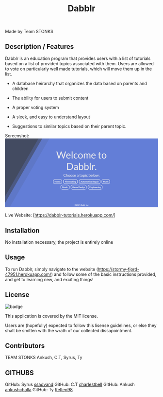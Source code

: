   <h1 align="center">Dabblr</h1>
  <br />
  
  Made by Team STONKS

  ## Description / Features
Dabblr is an education program that provides users with a list of tutorials based on a list of provided topics associated with them.
Users are allowed to vote on particularly well made tutorials, which will move them up in the list.

+ A database heirarchy that organizes the data based on parents and children

+ The ability for users to submit content 

+ A proper voting system

+ A sleek, and easy to understand layout

+ Suggestions to similar topics based on their parent topic.

Screenshot:
![alt screenshot of the deployed site](https://raw.githubusercontent.com/Relten98/Dabblr/main/public/screenshots/dabblr_home.png)

Live Website: [https://dabblr-tutorials.herokuapp.com/]

  ## Installation
   No installation necessary, the project is entirely online
  
  ## Usage
   To run Dabblr, simply navigate to the website (https://stormy-fjord-47951.herokuapp.com/) and follow some of the basic instructions provided, and get to learning new, and exciting things!
  
   ## License
  ![badge](https://img.shields.io/badge/license-MIT-red)
  <br />

  This application is covered by the MIT license. 
  
  Users are (hopefully) expected to follow this lisense guidelines, or else they shalt be smitten with the wrath of our collected dissapointment.

  ## Contributors
  TEAM STONKS
Ankush, C.T, Syrus, Ty


  ## GITHUBS
GitHub: Syrus [ssadvand](https://github.com/ssadvand)
GitHub: C.T [charlestbell](https://github.com/charlestbell)
GitHub: Ankush [ankushchalla](https://github.com/ankushchalla)
GitHub: Ty [Relten98](https://github.com/Relten98)
  <br />
  <br />
  <br/>